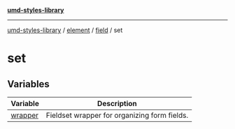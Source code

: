 [**umd-styles-library**](../../../../../README.md)

***

[umd-styles-library](../../../../../modules.md) / [element](../../../../README.md) / [field](../../README.md) / set

# set

## Variables

| Variable | Description |
| ------ | ------ |
| [wrapper](variables/wrapper.md) | Fieldset wrapper for organizing form fields. |
